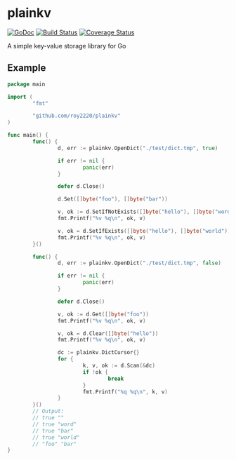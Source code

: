 # plainkv

[![GoDoc](https://godoc.org/github.com/roy2220/plainkv?status.svg)](https://godoc.org/github.com/roy2220/plainkv) [![Build Status](https://travis-ci.com/roy2220/plainkv.svg?branch=master)](https://travis-ci.com/roy2220/plainkv) [![Coverage Status](https://codecov.io/gh/roy2220/plainkv/branch/master/graph/badge.svg)](https://codecov.io/gh/roy2220/plainkv)

A simple key-value storage library for Go

## Example

```go
package main

import (
        "fmt"

        "github.com/roy2220/plainkv"
)

func main() {
        func() {
                d, err := plainkv.OpenDict("./test/dict.tmp", true)

                if err != nil {
                        panic(err)
                }

                defer d.Close()

                d.Set([]byte("foo"), []byte("bar"))

                v, ok := d.SetIfNotExists([]byte("hello"), []byte("word"))
                fmt.Printf("%v %q\n", ok, v)

                v, ok = d.SetIfExists([]byte("hello"), []byte("world"))
                fmt.Printf("%v %q\n", ok, v)
        }()

        func() {
                d, err := plainkv.OpenDict("./test/dict.tmp", false)

                if err != nil {
                        panic(err)
                }

                defer d.Close()

                v, ok := d.Get([]byte("foo"))
                fmt.Printf("%v %q\n", ok, v)

                v, ok = d.Clear([]byte("hello"))
                fmt.Printf("%v %q\n", ok, v)

                dc := plainkv.DictCursor{}
                for {
                        k, v, ok := d.Scan(&dc)
                        if !ok {
                                break
                        }
                        fmt.Printf("%q %q\n", k, v)
                }
        }()
        // Output:
        // true ""
        // true "word"
        // true "bar"
        // true "world"
        // "foo" "bar"
}
```
